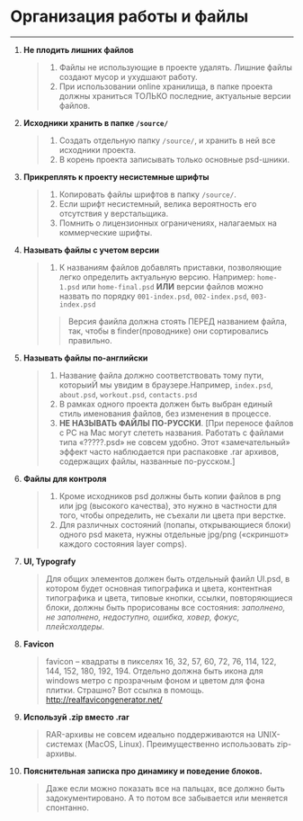 # Организация работы и файлы

---

1. **Не плодить лишних файлов**
	>1. Файлы не использующие в проекте удалять. Лишние файлы создают мусор и ухудшают работу.
	>2. При использовании online хранилища, в папке проекта должны храниться ТОЛЬКО последние, актуальные версии файлов.

2. **Исходники хранить в папке `/source/`**
	>1. Создать отдельную папку `/source/`, и хранить в ней все исходники проекта. 
	>2. В корень проекта записывать только основные psd-шники.

3. **Прикреплять к проекту несистемные шрифты**
	>1. Копировать файлы шрифтов в папку `/source/`.
	>2. Если шрифт несистемный, велика вероятность его отсутствия у верстальщика.
	>3. Помнить о лицензионных ограничениях, налагаемых на коммерческие шрифты.

4. **Называть файлы с учетом версии**
	>1. К названиям файлов добавлять приставки, позволяющие легко определить актуальную версию. Например: `home-1.psd` или `home-final.psd` **ИЛИ** версии файлов можно назвать по порядку `001-index.psd`, `002-index.psd`, `003-index.psd`
	>> Версия фаийла должна стоять ПЕРЕД названием файла, так, чтобы в finder(проводнике) они сортировались правильно. 

5. **Называть файлы по-английски**
	>1. Название файла должно соответствовать тому пути, которыиЙ мы увидим в браузере.Например, `index.psd`, `about.psd`, `workout.psd`, `contacts.psd`
	>2. В рамках одного проекта должен быть выбран единый стиль именования файлов, без изменения в процессе.
	>3. **НЕ НАЗЫВАТЬ ФАЙЛЫ ПО-РУССКИ**. [При переносе файлов с PC на Mac могут слететь названия. Работать с файлами типа «?????.psd» не совсем удобно. Этот «замечательный» эффект часто наблюдается при распаковке .rar архивов, содержащих файлы, названные по-русском.]

6. **Файлы для контроля**
	>1. Кроме исходников psd должны быть копии файлов в png или jpg (высокого качества), это нужно в частности для того, чтобы определить, не съехали ли цвета при верстке.
	>2. Для различных состояний (попапы, открывающиеся блоки) одного psd макета, нужны отдельные jpg/png («скриншот» каждого состояния layer comps).

7. **UI, Typografy**
	> Для общих элементов должен быть отдельный фаийл UI.psd, в котором будет основная типографика и цвета, контентная типографика и цвета, типовые кнопки, ссылки, повторяющиеся блоки, должны быть прорисованы все состояния: *заполнено, не заполнено, недоступно, ошибка, ховер, фокус, плейсхолдеры*.
	
8. **Favicon**
	> favicon – квадраты в пикселях 16, 32, 57, 60, 72, 76, 114, 122, 144, 152, 180, 192, 194. Отдельно должна быть икона для windows метро c прозрачным фоном и цветом для фона плитки. Страшно? Вот ссылка в помощь. http://realfavicongenerator.net/
	
9. **Используй .zip вместо .rar**
	> RAR-архивы не совсем идеально поддерживаются на UNIX-системах (MacOS, Linux). Преимущественно использовать zip-архивы.

10. **Пояснительная записка про динамику и поведение блоков.**
	> Даже если можно показать все на пальцах, все должно быть задокументировано. А то потом все забывается или меняется спонтанно.
